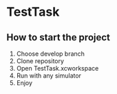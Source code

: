 # TestTask
## How to start the project
 1. Choose develop branch
 2. Clone repository
 3. Open TestTask.xcworkspace
 4. Run with any simulator
 5. Enjoy
